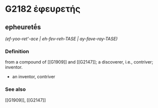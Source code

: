 # G2182 ἐφευρετής

## epheuretḗs

_(ef-yoo-ret'-ace | eh-fev-reh-TASE | ay-fave-ray-TASE)_

### Definition

from a compound of [[G1909]] and [[G2147]]; a discoverer, i.e., contriver; inventor.

- an inventor, contriver

### See also

[[G1909]], [[G2147]]

